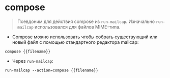 # compose

> Псевдоним для действия compose из `run-mailcap`.
> Изначально `run-mailcap` использовался для файлов MIME-типа.

- Compose можно использовать чтобы собрать существующий или новый файл с помощью стандартного редактора mailcap:

`compose {{filename}}`

- Через `run-mailcap`:

`run-mailcap --action=compose {{filename}}`
